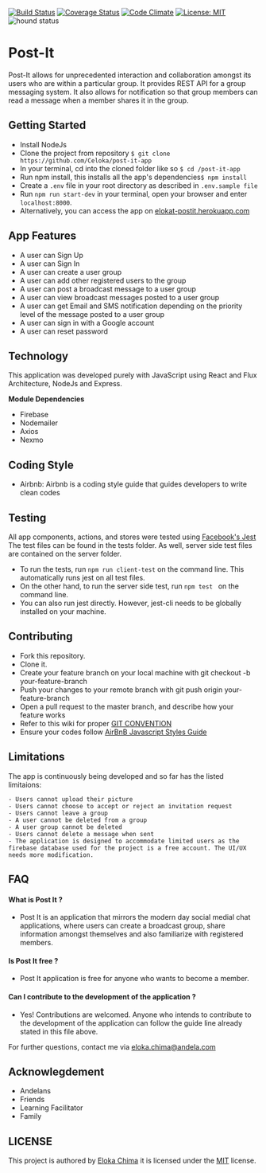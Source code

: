 [![Build Status](https://travis-ci.org/Celoka/post-it-app.svg?branch=chore%2Ffeedback-implementation)](https://travis-ci.org/Celoka/post-it-app)
[![Coverage Status](https://coveralls.io/repos/github/Celoka/post-it-app/badge.svg?branch=chore%2Ffeedback-implementation)](https://coveralls.io/github/Celoka/post-it-app?branch=chore%2Fserver-side-test)
[![Code Climate](https://codeclimate.com/github/codeclimate/codeclimate/badges/gpa.svg)](https://codeclimate.com/github/codeclimate/codeclimate)
[![License: MIT](https://img.shields.io/badge/License-MIT-brightgreen.svg)](https://choosealicense.com/licenses/mit/)
![hound status](https://img.shields.io/badge/Protected%20by-Hound-green.svg)
# Post-It

Post-It allows for unprecedented interaction and collaboration amongst its users who are within a particular group. It provides REST API for a group messaging system. It also allows for notification so that group members can read a message when a member shares it in the group. 


## Getting Started
* Install NodeJs
* Clone the project from repository `$ git clone https://github.com/Celoka/post-it-app`
* In your terminal, cd into the cloned folder like so `$ cd /post-it-app`
* Run npm install, this installs all the app's dependencies`$ npm install`
* Create a `.env` file in your root directory as described in `.env.sample file`
* Run `npm run start-dev` in your terminal, open your browser and enter `localhost:8000`. 
* Alternatively, you can access the app on [elokat-postit.herokuapp.com](https://eloka-postit.herokuapp.com)


## App Features

* A user can Sign Up
* A user can Sign In
* A user can create a user group
* A user can add other registered users to the group
* A user can post a broadcast message to a user group
* A user can view broadcast messages posted to a user group
* A user can get Email and SMS notification depending on the priority level of the message posted to a user group
* A user can sign in with a Google account
* A user can reset password


## Technology
This application was developed purely with JavaScript using React and Flux Architecture, NodeJs and Express.

**Module Dependencies**
* Firebase
* Nodemailer
* Axios
* Nexmo

## Coding Style
* Airbnb: Airbnb is a coding style guide that guides developers to write clean codes
## Testing
All app components, actions, and stores were tested using [Facebook's Jest](https://facebook.github.io/jest/) The test files can be found in the tests folder.
As well, server side test files are contained on the server folder.

* To run the tests, run `npm run client-test` on the command line. This automatically runs jest on all test files.
* On the other hand, to run the server side test, run `npm test ` on the command line. 
* You can also run jest directly. However, jest-cli needs to be globally installed on your machine.


## Contributing
* Fork this repository.
* Clone it.
* Create your feature branch on your local machine with git checkout -b your-feature-branch
* Push your changes to your remote branch with git push origin your-feature-branch
* Open a pull request to the master branch, and describe how your feature works
* Refer to this wiki for proper [GIT CONVENTION](https://github.com/Celoka/post-it-app/wiki)
* Ensure your codes follow [AirBnB Javascript Styles Guide](https://github.com/airbnb/javascript)

## Limitations
The app is continuously being developed and so far has the listed limitaions:
```
- Users cannot upload their picture
- Users cannot choose to accept or reject an invitation request
- Users cannot leave a group
- A user cannot be deleted from a group
- A user group cannot be deleted
- Users cannot delete a message when sent
- The application is designed to accommodate limited users as the firebase database used for the project is a free account. The UI/UX needs more modification.
```

## FAQ
#### What is Post It ?
* Post It is an application that mirrors the modern day social medial chat applications, where users can create a broadcast group, share information amongst themselves and also familiarize with registered members.
#### Is Post It free ?
* Post It application is free for anyone who wants to become a member.

#### Can I contribute to the development of the application ?
* Yes! Contributions are welcomed. Anyone who intends to contribute to the development of the application can follow the guide line already stated in this file above.

For further questions, contact me via eloka.chima@andela.com

## Acknowlegdement 
* Andelans
* Friends
* Learning Facilitator
* Family

## LICENSE

This project is authored by [Eloka Chima](https://github.com/Celoka) it is licensed under the [MIT](https://github.com/Celoka/post-it-app/blob/chore/feedback-implementation/LICENSE) license.